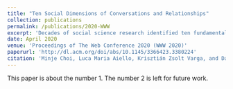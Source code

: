 ```yaml
---
title: "Ten Social Dimensions of Conversations and Relationships"
collection: publications
permalink: /publications/2020-WWW
excerpt: 'Decades of social science research identified ten fundamental dimensions that provide the conceptual building blocks to describe the nature of human relationships. Yet, it is not clear to what extent these concepts are expressed in everyday language and what role they have in shaping observable dynamics of social interactions. After annotating conversational text through crowdsourcing, we trained NLP tools to detect the presence of these types of interaction from conversations, and applied them to 160M messages written by geo-referenced Reddit users, 290k emails from the Enron corpus and 300k lines of dialogue from movie scripts. We show that social dimensions can be predicted purely from conversations with an AUC up to 0.98, and that the combination of the predicted dimensions suggests both the types of relationships people entertain (conflict vs. support) and the types of real-world communities (wealthy vs. deprived) they shape.'
date: April 2020
venue: 'Proceedings of The Web Conference 2020 (WWW 2020)'
paperurl: 'http://dl.acm.org/doi/abs/10.1145/3366423.3380224'
citation: 'Minje Choi, Luca Maria Aiello, Krisztián Zsolt Varga, and Daniele Quercia. 2020. Ten Social Dimensions of Conversations and Relationships. In Proceedings of The Web Conference 2020 (WWW '20). Association for Computing Machinery, New York, NY, USA, 1514–1525. DOI:https://doi.org/10.1145/3366423.3380224'
---
```


This paper is about the number 1. The number 2 is left for future work.

[comment]: <> ([Download paper here]&#40;http://academicpages.github.io/files/papers/www-2020.pdf&#41;)

[comment]: <> ([Code and models used for the paper]&#40;https://github.com/minjechoi/10dimensions&#41;)

[comment]: <> ([Blog written by Luca Maria Aiello, one of the coauthors of the paper]&#40;https://medium.com/socialdynamics/ten-social-dimensions-of-conversations-155200fa64f6&#41;)

[comment]: <> ([News article written by UMSI on paper]&#40;https://www.si.umich.edu/about-umsi/news/u-m-researchers-train-tech-tool-find-relationship-clues-written-conversations&#41;)
